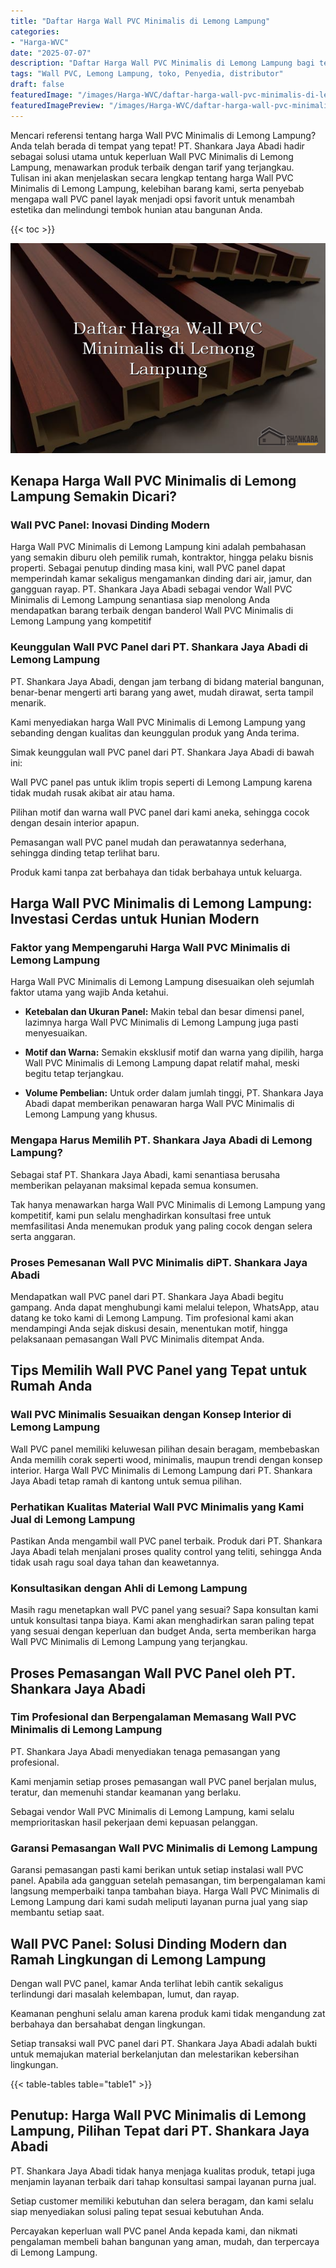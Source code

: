 ```yaml
---
title: "Daftar Harga Wall PVC Minimalis di Lemong Lampung"
categories:
- "Harga-WVC"
date: "2025-07-07"
description: "Daftar Harga Wall PVC Minimalis di Lemong Lampung bagi tempat tinggal, kantor, dan gerai. Produk terbaik, pilihan motif, warna menarik, dengan jasa penempatan oleh tenaga ahli berpengalaman dan jaminan resmi!|Servis penyediaan Wall PVC Minimalis di Lemong Lampung bagi kebutuhan hunian, kantor, atau ritel, dengan panel berkualitas dan instalasi oleh teknisi berpengalaman serta jaminan resmi.|Pilihan Wall PVC Minimalis di Lemong Lampung yang terbukti bagi tempat tinggal, perkantoran, dan toko, dengan produk terbaik dan pemasangan oleh teknisi ahli dan garansi resmi.|Penjualan Wall PVC Minimalis di Lemong Lampung bagi hunian, office, serta toko, beserta material berkualitas dan pemasangan ditangani oleh tim ahli, disertai dengan kepastian resmi.}"
tags: "Wall PVC, Lemong Lampung, toko, Penyedia, distributor"
draft: false
featuredImage: "/images/Harga-WVC/daftar-harga-wall-pvc-minimalis-di-lemong-lampung.png"
featuredImagePreview: "/images/Harga-WVC/daftar-harga-wall-pvc-minimalis-di-lemong-lampung.png"
---
```


Mencari referensi tentang harga Wall PVC Minimalis di Lemong Lampung? Anda telah berada di tempat yang tepat! PT. Shankara Jaya Abadi hadir sebagai solusi utama untuk keperluan Wall PVC Minimalis di Lemong Lampung, menawarkan produk terbaik dengan tarif yang terjangkau. Tulisan ini akan menjelaskan secara lengkap tentang harga Wall PVC Minimalis di Lemong Lampung, kelebihan barang kami, serta penyebab mengapa wall PVC panel layak menjadi opsi favorit untuk menambah estetika dan melindungi tembok hunian atau bangunan Anda.

{{< toc >}}

![Daftar Harga Wall PVC Minimalis di Lemong Lampung](/images/Harga-WVC/Daftar-Harga-Wall-PVC-Minimalis-di-Lemong-Lampung.png)

## Kenapa Harga Wall PVC Minimalis di Lemong Lampung Semakin Dicari?

### Wall PVC Panel: Inovasi Dinding Modern

Harga Wall PVC Minimalis di Lemong Lampung kini adalah pembahasan yang semakin diburu oleh pemilik rumah, kontraktor, hingga pelaku bisnis properti. Sebagai penutup dinding masa kini, wall PVC panel dapat memperindah kamar sekaligus mengamankan dinding dari air, jamur, dan gangguan rayap. PT. Shankara Jaya Abadi sebagai vendor Wall PVC Minimalis di Lemong Lampung senantiasa siap menolong Anda mendapatkan barang terbaik dengan banderol Wall PVC Minimalis di Lemong Lampung yang kompetitif

### Keunggulan Wall PVC Panel dari PT. Shankara Jaya Abadi di Lemong Lampung

PT. Shankara Jaya Abadi, dengan jam terbang di bidang material bangunan, benar-benar mengerti arti barang yang awet, mudah dirawat, serta tampil menarik.

Kami menyediakan harga Wall PVC Minimalis di Lemong Lampung yang sebanding dengan kualitas dan keunggulan produk yang Anda terima.

Simak keunggulan wall PVC panel dari PT. Shankara Jaya Abadi di bawah ini:

Wall PVC panel pas untuk iklim tropis seperti di Lemong Lampung karena tidak mudah rusak akibat air atau hama.

Pilihan motif dan warna wall PVC panel dari kami aneka, sehingga cocok dengan desain interior apapun.

Pemasangan wall PVC panel mudah dan perawatannya sederhana, sehingga dinding tetap terlihat baru.

Produk kami tanpa zat berbahaya dan tidak berbahaya untuk keluarga.

## Harga Wall PVC Minimalis di Lemong Lampung: Investasi Cerdas untuk Hunian Modern

### Faktor yang Mempengaruhi Harga Wall PVC Minimalis di Lemong Lampung

Harga Wall PVC Minimalis di Lemong Lampung disesuaikan oleh sejumlah faktor utama yang wajib Anda ketahui.

- **Ketebalan dan Ukuran Panel:** Makin tebal dan besar dimensi panel, lazimnya harga Wall PVC Minimalis di Lemong Lampung juga pasti menyesuaikan.

- **Motif dan Warna:** Semakin eksklusif motif dan warna yang dipilih, harga Wall PVC Minimalis di Lemong Lampung dapat relatif mahal, meski begitu tetap terjangkau.

- **Volume Pembelian:** Untuk order dalam jumlah tinggi, PT. Shankara Jaya Abadi dapat memberikan penawaran harga Wall PVC Minimalis di Lemong Lampung yang khusus.

### Mengapa Harus Memilih PT. Shankara Jaya Abadi di Lemong Lampung?

Sebagai staf PT. Shankara Jaya Abadi, kami senantiasa berusaha memberikan pelayanan maksimal kepada semua konsumen.

Tak hanya menawarkan harga Wall PVC Minimalis di Lemong Lampung yang kompetitif, kami pun selalu menghadirkan konsultasi free untuk memfasilitasi Anda menemukan produk yang paling cocok dengan selera serta anggaran.

### Proses Pemesanan Wall PVC Minimalis diPT. Shankara Jaya Abadi

Mendapatkan wall PVC panel dari PT. Shankara Jaya Abadi begitu gampang. Anda dapat menghubungi kami melalui telepon, WhatsApp, atau datang ke toko kami di Lemong Lampung. Tim profesional kami akan mendampingi Anda sejak diskusi desain, menentukan motif, hingga pelaksanaan pemasangan Wall PVC Minimalis ditempat Anda.

## Tips Memilih Wall PVC Panel yang Tepat untuk Rumah Anda

### Wall PVC Minimalis Sesuaikan dengan Konsep Interior di Lemong Lampung

Wall PVC panel memiliki keluwesan pilihan desain beragam, membebaskan Anda memilih corak seperti wood, minimalis, maupun trendi dengan konsep interior. Harga Wall PVC Minimalis di Lemong Lampung dari PT. Shankara Jaya Abadi tetap ramah di kantong untuk semua pilihan.

### Perhatikan Kualitas Material Wall PVC Minimalis yang Kami Jual di Lemong Lampung

Pastikan Anda mengambil wall PVC panel terbaik. Produk dari PT. Shankara Jaya Abadi telah menjalani proses quality control yang teliti, sehingga Anda tidak usah ragu soal daya tahan dan keawetannya.

### Konsultasikan dengan Ahli di Lemong Lampung

Masih ragu menetapkan wall PVC panel yang sesuai? Sapa konsultan kami untuk konsultasi tanpa biaya. Kami akan menghadirkan saran paling tepat yang sesuai dengan keperluan dan budget Anda, serta memberikan harga Wall PVC Minimalis di Lemong Lampung yang terjangkau.

## Proses Pemasangan Wall PVC Panel oleh PT. Shankara Jaya Abadi

### Tim Profesional dan Berpengalaman Memasang Wall PVC Minimalis di Lemong Lampung

PT. Shankara Jaya Abadi menyediakan tenaga pemasangan yang profesional.

Kami menjamin setiap proses pemasangan wall PVC panel berjalan mulus, teratur, dan memenuhi standar keamanan yang berlaku.

Sebagai vendor Wall PVC Minimalis di Lemong Lampung, kami selalu memprioritaskan hasil pekerjaan demi kepuasan pelanggan.

### Garansi Pemasangan Wall PVC Minimalis di Lemong Lampung

Garansi pemasangan pasti kami berikan untuk setiap instalasi wall PVC panel. Apabila ada gangguan setelah pemasangan, tim berpengalaman kami langsung memperbaiki tanpa tambahan biaya. Harga Wall PVC Minimalis di Lemong Lampung dari kami sudah meliputi layanan purna jual yang siap membantu setiap saat.

## Wall PVC Panel: Solusi Dinding Modern dan Ramah Lingkungan di Lemong Lampung

Dengan wall PVC panel, kamar Anda terlihat lebih cantik sekaligus terlindungi dari masalah kelembapan, lumut, dan rayap.

Keamanan penghuni selalu aman karena produk kami tidak mengandung zat berbahaya dan bersahabat dengan lingkungan.

Setiap transaksi wall PVC panel dari PT. Shankara Jaya Abadi adalah bukti untuk memajukan material berkelanjutan dan melestarikan kebersihan lingkungan.

{{< table-tables table="table1" >}}

## Penutup: Harga Wall PVC Minimalis di Lemong Lampung, Pilihan Tepat dari PT. Shankara Jaya Abadi

PT. Shankara Jaya Abadi tidak hanya menjaga kualitas produk, tetapi juga menjamin layanan terbaik dari tahap konsultasi sampai layanan purna jual.

Setiap customer memiliki kebutuhan dan selera beragam, dan kami selalu siap menyediakan solusi paling tepat sesuai kebutuhan Anda.

Percayakan keperluan wall PVC panel Anda kepada kami, dan nikmati pengalaman membeli bahan bangunan yang aman, mudah, dan terpercaya di Lemong Lampung.
